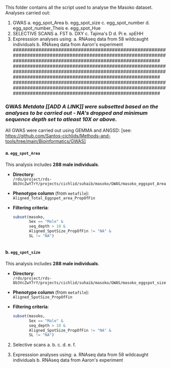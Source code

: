 This folder contains all the script used to analyse the Masoko dataset.
Analyses carried out:
1. GWAS
  a. egg_spot_Area
  b. egg_spot_size
  c. egg_spot_number
  d. egg_spot_number_Theis
  e. egg_spot_Hue
2. SELECTIVE SCANS
  a. FST
  b. DXY
  c. Tajima's D
  d. Pi
  e. xpEHH
3. Expresssion analyses using:
   a. RNAseq data from 58 wildcaught individuals
   b. RNAseq data from Aaron's experiment
################################################################################################################################################################
################################################################################################################################################################
################################################################################################################################################################
### GWAS  _Metdata [[ADD A LINK]] were subsetted based on the analyses to be carried out - NA's dropped and minimum sequence depth set to atleast 10X or above._
All GWAS were carried out using GEMMA and ANGSD: [see: https://github.com/Santos-cichlids/Methods-and-tools/tree/main/Bioinformatics/GWAS]
#### a. `egg_spot_Area`

This analysis includes **288 male individuals**.

- **Directory**:  
  `/rds/project/rds-8b3VcZwY7rY/projects/cichlid/suhaib/masoko/GWAS/masoko_eggspot_Area`

- **Phenotype column** (from `metafile`):  
  `Aligned_Total_Eggspot_area_PropOfFin`

- **Filtering criteria**:  
  ```r
  subset(masoko, 
         Sex == "Male" & 
         seq_depth > 10 & 
         Aligned_SpotSize_PropOfFin != "NA" & 
         SL != "NA")
   
#### b. `egg_spot_size`
This analysis includes **288 male individuals**.

- **Directory**:  
  `/rds/project/rds-8b3VcZwY7rY/projects/cichlid/suhaib/masoko/GWAS/masoko_eggspot_size`

- **Phenotype column** (from `metafile`):  
  `Aligned_SpotSize_PropOfFin`

- **Filtering criteria**:  
  ```r
  subset(masoko, 
         Sex == "Male" & 
         seq_depth > 10 & 
         Aligned_SpotSize_PropOfFin != "NA" & 
         SL != "NA")
2. Selective scans
   a.
   b.
   c.
   d.
   e.
   f.
   
3. Expresssion analyses using:
   a. RNAseq data from 58 wildcaught individuals
   b. RNAseq data from Aaron's experiment
